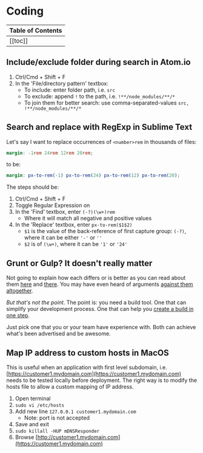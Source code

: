 # Coding

| Table of Contents |
|:------------------|
| [[toc]] |

## Include/exclude folder during search in Atom.io

1. Ctrl/Cmd + Shift + F
1. In the 'File/directory pattern' textbox:
    - To include: enter folder path, i.e. `src`
    - To exclude: append `!` to the path, i.e. `!**/node_modules/**/*`
    - To join them for better search: use comma-separated-values `src, !**/node_modules/**/*`

## Search and replace with RegExp in Sublime Text

Let's say I want to replace occurrences of `<number>rem` in thousands of files:

```scss
margin: -1rem 24rem 12rem 20rem;
```

to be:

```scss
margin: px-to-rem(-1) px-to-rem(24) px-to-rem(12) px-to-rem(20);
````

The steps should be:
1. Ctrl/Cmd + Shift + F
1. Toggle Regular Expression on
1. In the 'Find' textbox, enter `(-?)(\w+)rem`
    - Where it will match all negative and positive values
1. In the 'Replace' textbox, enter `px-to-rem($1$2)`
    - `$1` is the value of the back-reference of first capture group: `(-?)`, where it can be either `'-'` or `''`
    - `$2` is of `(\w+)`, where it can be `'1'` or `'24'`

## Grunt or Gulp? It doesn't really matter

Not going to explain how each differs or is better as you can read about them [here](https://medium.com/@preslavrachev/gulp-vs-grunt-why-one-why-the-other-f5d3b398edc4) and [there](http://www.hongkiat.com/blog/gulp-vs-grunt/). You may have even heard of arguments [against them altogether](https://www.keithcirkel.co.uk/why-we-should-stop-using-grunt/).

*But that's not the point*. The point is: you need a build tool. One that can simplify your development process. One that can help you [create a build in one step](http://www.joelonsoftware.com/articles/fog0000000043.html).

Just pick one that you or your team have experience with. Both can achieve what's been advertised and be awesome.

## Map IP address to custom hosts in MacOS

This is useful when an application with first level subdomain, i.e. [https://customer1.mydomain.com](https://customer1.mydomain.com) needs to be tested locally before deployment. The right way is to modify the hosts file to allow a custom mapping of IP address.

1. Open terminal
1. `sudo vi /etc/hosts`
1. Add new line `127.0.0.1 customer1.mydomain.com`
    - Note: port is not accepted
1. Save and exit
1. `sudo killall -HUP mDNSResponder`
1. Browse [http://customer1.mydomain.com](https://customer1.mydomain.com)
